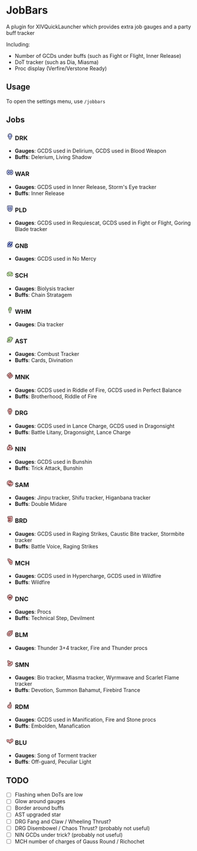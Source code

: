 # JobBars
A plugin for XIVQuickLauncher which provides extra job gauges and a party buff tracker

Including:
- Number of GCDs under buffs (such as Fight or Flight, Inner Release)
- DoT tracker (such as Dia, Miasma)
- Proc display (Verfire/Verstone Ready)

## Usage
To open the settings menu, use `/jobbars`

## Jobs

### <img src="Assets/JobIcons/DRK.png" height="20px" width="20px"> DRK
+ **Gauges**: GCDS used in Delirium, GCDS used in Blood Weapon
+ **Buffs**: Delerium, Living Shadow

### <img src="Assets/JobIcons/WAR.png" height="20px" width="20px"> WAR
+ **Gauges**: GCDS used in Inner Release, Storm's Eye tracker
+ **Buffs**: Inner Release

### <img src="Assets/JobIcons/PLD.png" height="20px" width="20px"> PLD
+ **Gauges**: GCDS used in Requiescat, GCDS used in Fight or Flight, Goring Blade tracker

### <img src="Assets/JobIcons/GNB.png" height="20px" width="20px"> GNB
+ **Gauges**: GCDS used in No Mercy

### <img src="Assets/JobIcons/SCH.png" height="20px" width="20px"> SCH
+ **Gauges**: Biolysis tracker
+ **Buffs**: Chain Stratagem

### <img src="Assets/JobIcons/WHM.png" height="20px" width="20px"> WHM
+ **Gauges**: Dia tracker

### <img src="Assets/JobIcons/AST.png" height="20px" width="20px"> AST
+ **Gauges**: Combust Tracker
+ **Buffs**: Cards, Divination

### <img src="Assets/JobIcons/MNK.png" height="20px" width="20px"> MNK
+ **Gauges**: GCDS used in Riddle of Fire, GCDS used in Perfect Balance
+ **Buffs**: Brotherhood, Riddle of Fire

### <img src="Assets/JobIcons/DRG.png" height="20px" width="20px"> DRG
+ **Gauges**: GCDS used in Lance Charge, GCDS used in Dragonsight
+ **Buffs**: Battle Litany, Dragonsight, Lance Charge

### <img src="Assets/JobIcons/NIN.png" height="20px" width="20px"> NIN
+ **Gauges**: GCDS used in Bunshin
+ **Buffs**: Trick Attack, Bunshin

### <img src="Assets/JobIcons/SAM.png" height="20px" width="20px"> SAM
+ **Gauges**: Jinpu tracker, Shifu tracker, Higanbana tracker
+ **Buffs**: Double Midare

### <img src="Assets/JobIcons/BRD.png" height="20px" width="20px"> BRD
+ **Gauges**: GCDS used in Raging Strikes, Caustic Bite tracker, Stormbite tracker
+ **Buffs**: Battle Voice, Raging Strikes

### <img src="Assets/JobIcons/MCH.png" height="20px" width="20px"> MCH
+ **Gauges**: GCDS used in Hypercharge, GCDS used in Wildfire
+ **Buffs**: Wildfire

### <img src="Assets/JobIcons/DNC.png" height="20px" width="20px"> DNC
+ **Gauges**: Procs
+ **Buffs**: Technical Step, Devilment

### <img src="Assets/JobIcons/BLM.png" height="20px" width="20px"> BLM
+ **Gauges**: Thunder 3+4 tracker, Fire and Thunder procs

### <img src="Assets/JobIcons/SMN.png" height="20px" width="20px"> SMN
+ **Gauges**: Bio tracker, Miasma tracker, Wyrmwave and Scarlet Flame tracker
+ **Buffs**: Devotion, Summon Bahamut, Firebird Trance

### <img src="Assets/JobIcons/RDM.png" height="20px" width="20px"> RDM
+ **Gauges**: GCDS used in Manification, Fire and Stone procs
+ **Buffs**: Embolden, Manafication

### <img src="Assets/JobIcons/BLU.png" height="20px" width="20px"> BLU
+ **Gauges**: Song of Torment tracker
+ **Buffs**: Off-guard, Peculiar Light

## TODO
- [ ] Flashing when DoTs are low
- [ ] Glow around gauges
- [ ] Border around buffs
- [ ] AST upgraded star
- [ ] DRG Fang and Claw / Wheeling Thrust?
- [ ] DRG Disembowel / Chaos Thrust? (probably not useful)
- [ ] NIN GCDs under trick? (probably not useful)
- [ ] MCH number of charges of Gauss Round / Richochet